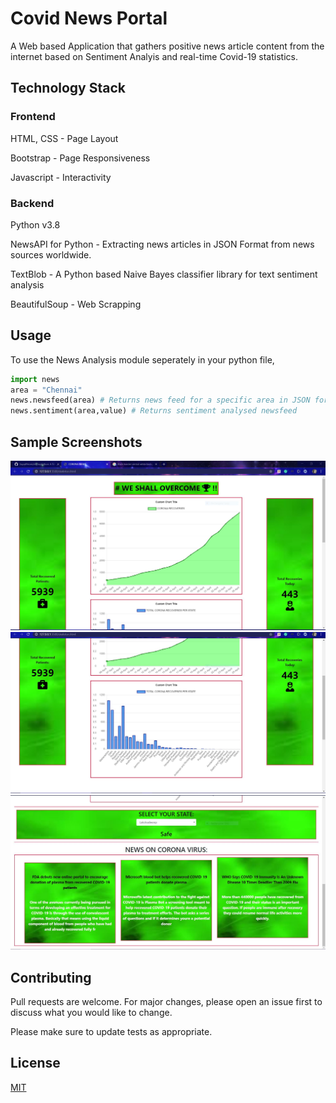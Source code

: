 # Covid News Portal

A Web based Application that gathers positive news article content from the internet based on Sentiment Analyis and real-time Covid-19
statistics.   

## Technology Stack
### Frontend
HTML, CSS - Page Layout

Bootstrap - Page Responsiveness

Javascript - Interactivity

### Backend
Python v3.8

NewsAPI for Python - Extracting news articles in JSON Format from news sources worldwide.

TextBlob - A Python based Naive Bayes classifier library for text sentiment analysis 

BeautifulSoup - Web Scrapping 


## Usage

To use the News Analysis module seperately in your python file,   

```python
import news
area = "Chennai"
news.newsfeed(area) # Returns news feed for a specific area in JSON format
news.sentiment(area,value) # Returns sentiment analysed newsfeed
```
## Sample Screenshots
![pic_a](https://github.com/SayadPervez/rit_hackathon/blob/master/SNIPS/a.JPG?raw=true)
![pic_b](https://github.com/SayadPervez/rit_hackathon/blob/master/SNIPS/b.JPG?raw=true)
![pic_c](https://github.com/SayadPervez/rit_hackathon/blob/master/SNIPS/c__.JPG?raw=true)
## Contributing
Pull requests are welcome. For major changes, please open an issue first to discuss what you would like to change.

Please make sure to update tests as appropriate.

## License
[MIT](https://choosealicense.com/licenses/mit/)
